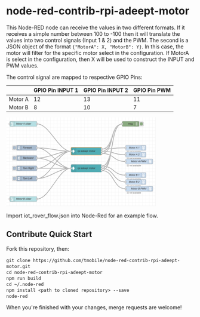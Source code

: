 # node-red-contrib-rpi-adeept-motor

<!-- [![Travis (.com) branch](https://img.shields.io/travis/com/tmobile/node-red-contrib-rpi-adeept-motor/master?style=flat-square)](https://travis-ci.com/tmobile/node-red-contrib-rpi-adeept-motor) ![GitHub package.json version](https://img.shields.io/github/package-json/v/tmobile/node-red-contrib-rpi-adeept-motor?style=flat-square) [![npm (scoped)](https://img.shields.io/npm/v/@tmus/node-red-contrib-rpi-adeept-motor?style=flat-square)](https://www.npmjs.com/package/@tmus/node-red-contrib-rpi-adeept-motor) -->

This Node-RED node can receive the values in two different formats.  If it receives a simple number between 100 to -100 then it will translate the values into two control signals (Input 1 & 2) and the PWM. The second is a JSON object of the format ```{"MotorA": X, "MotorB": Y}```. 
In this case, the motor will filter for the specific motor select in the configuration. If MotorA is select in the configuration, then X will be used to construct the INPUT and PWM values.


The control signal are mapped to respective GPIO Pins:


|   |  GPIO Pin INPUT 1 | GPIO Pin INPUT 2  |  GPIO Pin PWM |
|---|---|---|---|
|  Motor A |  12 |  13 | 11  |
|  Motor B |  8 |  10 | 7   |


<img src='over_view.png' width=400/>

Import iot_rover_flow.json into Node-Red for an example flow.

## Contribute Quick Start

Fork this repository, then:

```
git clone https://github.com/tmobile/node-red-contrib-rpi-adeept-motor.git
cd node-red-contrib-rpi-adeept-motor
npm run build
cd ~/.node-red
npm install <path to cloned repository> --save
node-red
```

When you're finished with your changes, merge requests are welcome!
